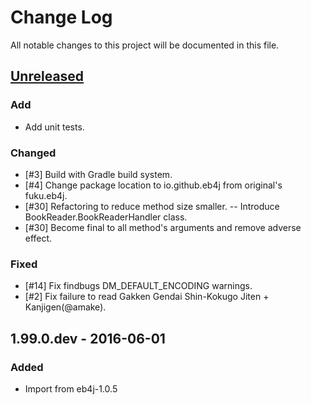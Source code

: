 # Change Log
All notable changes to this project will be documented in this file.

## [Unreleased]
### Add
- Add unit tests.

### Changed
- [#3] Build with Gradle build system.
- [#4] Change package location to io.github.eb4j from original's fuku.eb4j.
- [#30] Refactoring to reduce method size smaller.
-- Introduce BookReader.BookReaderHandler class.
- [#30] Become final to all method's arguments and remove adverse effect.

### Fixed
- [#14] Fix findbugs DM_DEFAULT_ENCODING warnings.
- [#2] Fix failure to read Gakken Gendai Shin-Kokugo Jiten + Kanjigen(@amake).

## 1.99.0.dev - 2016-06-01
### Added
- Import from eb4j-1.0.5

[Unreleased]: https://github.com/miurahr/dictzip-java/compare/v1.99.0.dev...HEAD
